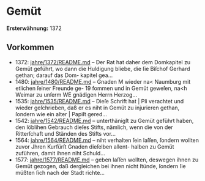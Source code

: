 # Gemüt

**Ersterwähnung:** 1372

## Vorkommen
- 1372: [jahre/1372/README.md](../jahre/1372/README.md) – Der Rat hat daher dem
Domkapitel zu Gemüt geführt, wo dann die Huldigung
bliebe, die ſie Biſchof Gerhard gethan; darauf das Dom-
kapitel gea...
- 1480: [jahre/1480/README.md](../jahre/1480/README.md) – Gnaden
M wieder na< Naumburg mit etlichen ſeiner Freunde ge-
19 fommen und in Gemüt geweſen, na<h Weimar zu unſerm
WE gnädigen Herrn Herzog...
- 1535: [jahre/1535/README.md](../jahre/1535/README.md) – Dieſe Schrift hat |
Pli verachtet und wieder geſchrieben, daß er es niht
in Gemüt zu injurieren gethan, ſondern wie ein alter |
Papiſt gered...
- 1542: [jahre/1542/README.md](../jahre/1542/README.md) – unterthänigſt zu
Gemüt geführt haben, den löblihen Gebrauch dieſes Stifts,
nämlich, wenn die von der Ritterſchaft und Ständen des
Stifts vor...
- 1564: [jahre/1564/README.md](../jahre/1564/README.md) – niht verhalten ſein laſſen, ſondern
wollten zuvor Jhren Kurfürſt Gnaden dieſelben allent-
halben zu Gemüt zuführen, damit ihnen niht Schuld...
- 1577: [jahre/1577/README.md](../jahre/1577/README.md) – geben
laſſen wollten, deswegen ihnen zu Gemüt gezogen, daß
dergleichen bei ihnen nicht ſtünde, ſondern ſie müßten ſich
nach der Stadt richte...
